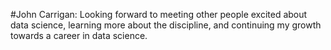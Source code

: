 #John Carrigan: Looking forward to meeting other people excited about data science, learning more about the discipline, and continuing my growth towards a career in data science.
